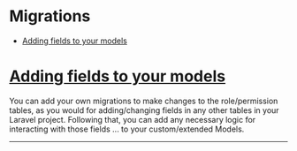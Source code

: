 # Migrations

* [Adding fields to your models](advanced-usage/migrations/adding-fields-to-your-models.md)

# <u>Adding fields to your models</u>

You can add your own migrations to make changes to the role/permission tables, as you would for adding/changing fields in any other tables in your Laravel project.
Following that, you can add any necessary logic for interacting with those fields ... to your custom/extended Models.

---
